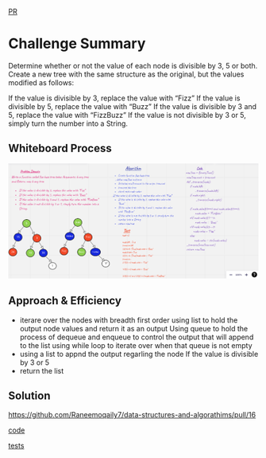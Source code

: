 [PR](https://github.com/Raneemoqaily7/data-structures-and-algorathims/pull/16)

# Challenge Summary
<!-- Description of the challenge -->
Determine whether or not the value of each node is divisible by 3, 5 or both. Create a new tree with the same structure as the original, but the values modified as follows:

If the value is divisible by 3, replace the value with “Fizz”
If the value is divisible by 5, replace the value with “Buzz”
If the value is divisible by 3 and 5, replace the value with “FizzBuzz”
If the value is not divisible by 3 or 5, simply turn the number into a String.

## Whiteboard Process
<!-- Embedded whiteboard image -->
![FizzBuzz tree whiteboard](./fizzbuzz.png)

## Approach & Efficiency
<!-- What approach did you take? Why? What is the Big O space/time for this approach? -->
- iterare over the nodes with breadth first order 
using list to hold the output node values and return it as an output
Using queue to hold the process of dequeue and enqueue to control the output that will append to the list
using while loop to iterate over when that queue is not empty 
- using a list to appnd the output regarling the node If the value is divisible by 3 or 5
- return the list 


## Solution
<!-- Show how to run your code, and examples of it in action -->
https://github.com/Raneemoqaily7/data-structures-and-algorathims/pull/16


[code](./trees/trees.py)


[tests](./tests/test_trees.py)